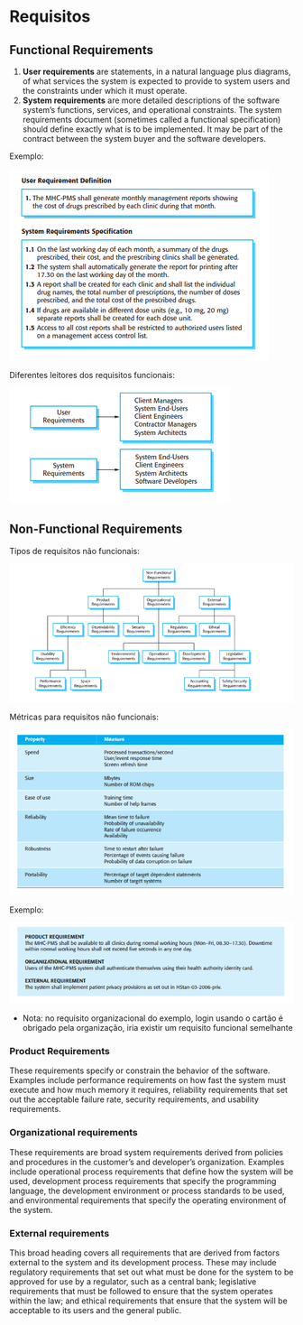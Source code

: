 # Requisitos


## Functional Requirements

1. **User requirements** are statements, in a natural language plus diagrams, of what services the system is expected to provide to system users and the constraints under which it must operate.
2. **System requirements** are more detailed descriptions of the software system’s functions, services, and operational constraints. The system requirements document (sometimes called a functional specification) should define exactly what is to be implemented. It may be part of the contract between the system buyer and the software developers.

Exemplo:

![](./imgs/func-req-ex.png)

Diferentes leitores dos requisitos funcionais:

![](./imgs/func-req-readers.png)

## Non-Functional Requirements

Tipos de requisitos não funcionais:

![](./imgs/non-func-req-diag.png)

Métricas para requisitos não funcionais:

![](./imgs/non-func-req-metrics.png)

Exemplo:

![](./imgs/non-func-req-ex.png)

- Nota: no requisito organizacional do exemplo, login usando o cartão é obrigado pela organização, iria existir um requisito funcional semelhante 

### Product Requirements

These requirements specify or constrain the behavior of the software. Examples include performance requirements on how fast the system must execute and how much memory it requires, reliability requirements that set out the acceptable failure rate, security requirements, and usability requirements.

### Organizational requirements

These requirements are broad system requirements derived from policies and procedures in the customer’s and developer’s organization. Examples include operational process requirements that define how the system will be used, development process requirements that specify the programming language, the development environment or process standards to be used, and environmental requirements that specify the operating environment of the system.

### External requirements

This broad heading covers all requirements that are derived from factors external to the system and its development process. These may include regulatory requirements that set out what must be done for the system to be approved for use by a regulator, such as a central bank; legislative requirements that must be followed to ensure that the system operates within the law; and ethical requirements that ensure that the system will be acceptable to its users and the general public.